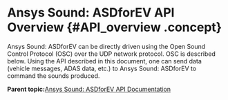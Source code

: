 # Ansys Sound: ASDforEV API Overview {#API_overview .concept}

Ansys Sound: ASDforEV can be directly driven using the Open Sound Control Protocol \(OSC\) over the UDP network protocol. OSC is described below. Using the API described in this document, one can send data \(vehicle messages, ADAS data, etc.\) to Ansys Sound: ASDforEV to command the sounds produced.

**Parent topic:**[Ansys Sound: ASDforEV API Documentation](../../../Sound/UG_ASDforEV/Appendices/SEV_UG_API_doc_header.md)


